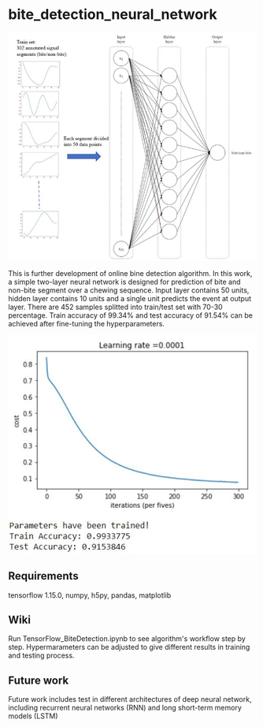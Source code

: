 # bite_detection_neural_network

<p float="center">
  <img src="architecture.JPG" width="800" /> 
</p>

This is further development of online bine detection algorithm. In this work, a simple two-layer neural network is designed for prediction of bite and non-bite segment over a chewing sequence. Input layer contains 50 units, hidden layer contains 10 units and a single unit predicts the event at output layer. There are 452 samples splitted into train/test set with 70-30 percentage. Train accuracy of 99.34% and test accuracy of 91.54% can be achieved after fine-tuning the hyperparameters.

<p float="center">
  <img src="cost.JPG" width="800" /> 
</p>

## Requirements
tensorflow 1.15.0,
numpy,
h5py,
pandas,
matplotlib

## Wiki
Run TensorFlow_BiteDetection.ipynb to see algorithm's workflow step by step. Hypermarameters can be adjusted to give different results in training and testing process.

## Future work

Future work includes test in different architectures of deep neural network, including recurrent neural networks (RNN) and long short-term memory models (LSTM)

